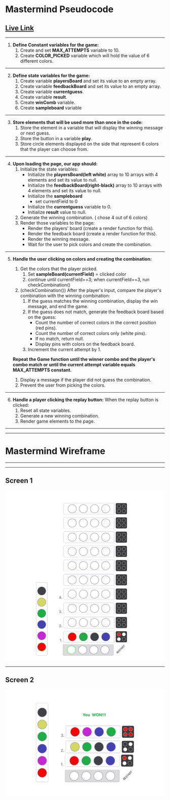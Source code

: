 # Mastermind Pseudocode
[Live Link](https://natasharodic.github.io/mastermind/)
---

---

1. **Define Constant variables for the game:**
   1. Create and set **MAX_ATTEMPTS** variable to 10.
   2. Create **COLOR_PICKED** variable which will hold the value of 6 different colors.

---

2. **Define state variables for the game:**
   1. Create variable **playersBoard** and set its value to an empty array.
   2. Create variable **feedbackBoard** and set its value to an empty array.
   3. Create variable **currentguess**.
   4. Create variable **result**.
   5. Create **winComb** variable.
   6. Create **sampleboard** variable

---

3. **Store elements that will be used more than once in the code:**
   1. Store the element in a variable that will display the winning message or next guess.
   2. Store the button in a variable **play**.
   3. Store circle elements displayed on the side that represent 6 colors that the player can choose from.

---

4. **Upon loading the page, our app should:**
   1. Initialize the state variables:
      - Initialize the **playersBoard(left white)** array to 10 arrays with 4 elements and set its value to null.
      - Initialize the **feedbackBoard(right-black)** array to 10 arrays with 4 elements and set its value to null.
      - Initialize the **sampleboard**
        - set currentField to 0
      - Initialize the **currentguess** variable to 0.
      - Initialize **result** value to null.
   2. Generate the winning combination. ( chose 4 out of 6 colors)
   3. Render those variables to the page:
      - Render the players' board (create a render function for this).
      - Render the feedback board (create a render function for this).
      - Render the winning message.
      - Wait for the user to pick colors and create the combination.

---

5. **Handle the user clicking on colors and creating the combination:**

   1. Get the colors that the player picked.
      1. Set **sampleBoard(currentField)** = clicked color
      2. continue until currentField==3; when currentField==3, run checkCombination()
   2. (checkCombination()) After the player's input, compare the player's combination with the winning combination:
      1. If the guess matches the winning combination, display the win message, and end the game.
      2. If the guess does not match, generate the feedback board based on the guess:
         - Count the number of correct colors in the correct position (red pins).
         - Count the number of correct colors only (white pins).
         - If no match, return null.
         - Display pins with colors on the feedback board.
      3. Increment the current attempt by 1.

   **Repeat the Game function until the winner combo and the player's combo match or until the current attempt variable equals MAX_ATTEMPTS constant.**

   1. Display a message if the player did not guess the combination.
   2. Prevent the user from picking the colors.

---

6. **Handle a player clicking the replay button:** When the replay button is clicked:
   1. Reset all state variables.
   2. Generate a new winning combination.
   3. Render game elements to the page.

---

---

# Mastermind Wireframe

---

---

## Screen 1

![Mastermind-Screen1](images/Mastermind-Screen1.png)

---

## Screen 2

![Mastermind-Screen1](images/Mastermind-Screen2.png)
